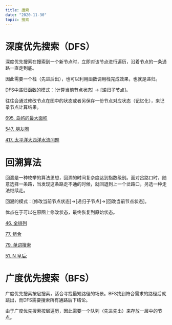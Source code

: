 ```yaml
---
title: 搜索
date: "2020-11-30"
topic: 搜索
---
```


# 深度优先搜索（DFS）

深度优先搜索在搜索到一个新节点时，立即对该节点进行遍历，沿着节点的一条通路一直走到底。

因此需要一个栈（先进后出），也可以利用函数调用栈完成效果，也就是递归。

DFS中递归函数的模式：[计算当前节点状态] -> [递归子节点]。

往往会通过修改节点在图中的状态或者另保存一份节点对应状态（记忆化），来记录节点计算结果。


[695. 岛屿的最大面积](/leetcode/0695.max-area-of-island/)

[547. 朋友圈](/leetcode/0547.friend-circles/)

[417. 太平洋大西洋水流问题](/leetcode/0417.pacific-atlantic-water-flow/)

# 回溯算法

回溯是一种枚举的算法思想，回溯的时间复杂度达到指数级别。面对岔路口时，随意选择一条路，当发现这条路走不通的时候，就回退到上一个岔路口，另选一种走法继续走。

回溯的模式：[修改当前节点状态]→[递归子节点]→[回改当前节点状态]。

优点在于可以在原图上修改状态，最终恢复到原始状态。


[46. 全排列](/leetcode/0046.permutations/)

[77. 组合](/leetcode/0077.combinations/)

[79. 单词搜索](/leetcode/0079.word-search/)

[51. N 皇后](/leetcode/0051.n-queens/);

# 广度优先搜索（BFS）

广度优先搜索按层搜索，适合寻找最短路径的场景。BFS找到符合需求的路径后就跳出，而DFS需要搜索所有通路后下结论。

由于广度优先搜索按层遍历，因此需要一个队列（先进先出）来存放一层中的节点。

